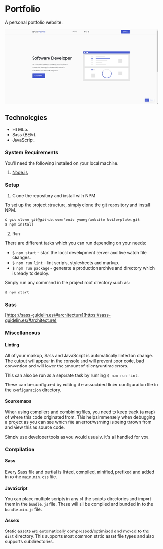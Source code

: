 # Portfolio

A personal portfolio website.

![Portfolio](documentation/portfolio.jpg)

## Technologies

- HTML5.
- Sass (BEM).
- JavaScript.

### System Requirements

You'll need the following installed on your local machine.

1. [Node.js](https://nodejs.org/en/download/)

### Setup

1. Clone the repository and install with NPM

To set up the project structure, simply clone the git repository and install NPM.

```terminal
$ git clone git@github.com:louis-young/website-boilerplate.git
$ npm install
```

2. Run

There are different tasks which you can run depending on your needs:

- `$ npm start` - start the local development server and live watch file changes.
- `$ npm run lint` - lint scripts, stylesheets and markup.
- `$ npm run package` - generate a production archive and directory which is ready to deploy.

Simply run any command in the project root directory such as:

`$ npm start`

### Sass

[https://sass-guidelin.es/#architecture](https://sass-guidelin.es/#architecture)

### Miscellaneous

#### Linting

All of your markup, Sass and JavaScript is automatically linted on change. The output will appear in the console and will prevent poor code, bad convention and will lower the amount of silent/runtime errors.

This can also be run as a separate task by running `$ npm run lint`.

These can be configured by editing the associated linter configuration file in the `configuration` directory.

#### Sourcemaps

When using compilers and combining files, you need to keep track (a map) of where this code originated from. This helps immensely when debugging a project as you can see which file an error/warning is being thrown from and view this as source code.

Simply use developer tools as you would usually, it's all handled for you.

### Compilation

#### Sass

Every Sass file and partial is linted, compiled, minified, prefixed and added in to the `main.min.css` file.

#### JavaScript

You can place multiple scripts in any of the scripts directories and import them in the `bundle.js` file. These will all be compiled and bundled in to the `bundle.min.js` file.

#### Assets

Static assets are automatically compressed/optimised and moved to the `dist` directory. This supports most common static asset file types and also supports subdirectories.
